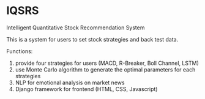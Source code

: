 # IQSRS
Intelligent Quantitative Stock Recommendation System

This is a system for users to set stock strategies and back test data.

Functions:
1. provide four strategies for users (MACD, R-Breaker, Boll Channel, LSTM)
2. use Monte Carlo algorithm to generate the optimal parameters for each strategies
3. NLP for emotional analysis on market news
4. Django framework for frontend (HTML, CSS, Javascript)
